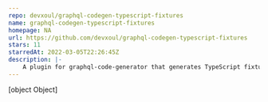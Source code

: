 ```yaml
---
repo: devxoul/graphql-codegen-typescript-fixtures
name: graphql-codegen-typescript-fixtures
homepage: NA
url: https://github.com/devxoul/graphql-codegen-typescript-fixtures
stars: 11
starredAt: 2022-03-05T22:26:45Z
description: |-
    A plugin for graphql-code-generator that generates TypeScript fixtures for testing.
---
```


[object Object]
